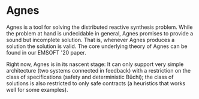 # Agnes

Agnes is a tool for solving the distributed reactive synthesis problem. While the problem at hand is undecidable in general, Agnes promises to provide a sound but incomplete solution. That is, whenever Agnes produces a solution the solution is valid. The core underlying theory of Agnes can be found in our EMSOFT '20 paper.

Right now, Agnes is in its nascent stage: It can only support very simple architecture (two systems connected in feedback) with a restriction on the class of specifications (safety and deterministic Büchi); the class of solutions is also restricted to only safe contracts (a heuristics that works well for some examples).
